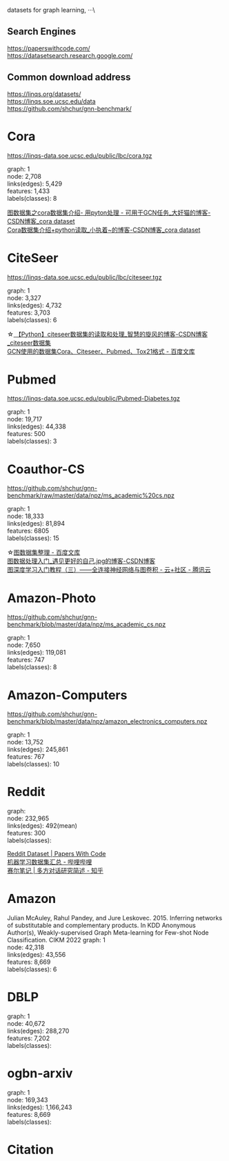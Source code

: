 datasets for graph learning, ···\

## Search Engines
https://paperswithcode.com/   
https://datasetsearch.research.google.com/

## Common download address
https://linqs.org/datasets/  
https://linqs.soe.ucsc.edu/data  
https://github.com/shchur/gnn-benchmark/

# Cora
https://linqs-data.soe.ucsc.edu/public/lbc/cora.tgz

graph: 1  
node: 2,708  
links(edges): 5,429  
features: 1,433  
labels(classes): 8  

[ 图数据集之cora数据集介绍- 用pyton处理 - 可用于GCN任务_大奸猫的博客-CSDN博客_cora dataset](https://blog.csdn.net/yeziand01/article/details/93374216)  
[ Cora数据集介绍+python读取_小执着~的博客-CSDN博客_cora dataset](https://blog.csdn.net/weixin_39373480/article/details/88742200)  

# CiteSeer
https://linqs-data.soe.ucsc.edu/public/lbc/citeseer.tgz

graph: 1  
node: 3,327  
links(edges): 4,732  
features: 3,703  
labels(classes): 6  

☆[ 【Python】citeseer数据集的读取和处理_智慧的旋风的博客-CSDN博客_citeseer数据集](https://blog.csdn.net/weixin_41650348/article/details/109406992)  
[GCN使用的数据集Cora、Citeseer、Pubmed、Tox21格式 - 百度文库](https://wenku.baidu.com/view/93b7ccfecd2f0066f5335a8102d276a20029608d.html)

# Pubmed
https://linqs-data.soe.ucsc.edu/public/Pubmed-Diabetes.tgz

graph: 1  
node: 19,717  
links(edges): 44,338  
features: 500  
labels(classes): 3  

# Coauthor-CS
https://github.com/shchur/gnn-benchmark/raw/master/data/npz/ms_academic%20cs.npz

graph: 1  
node: 18,333  
links(edges): 81,894  
features: 6805  
labels(classes): 15  

☆[图数据集整理 - 百度文库](https://wenku.baidu.com/view/7bb49338b4360b4c2e3f5727a5e9856a56122639.html)  
[ 图数据处理入门_遇见更好的自己.jpg的博客-CSDN博客](https://blog.csdn.net/weixin_44742521/article/details/107429465)  
[图深度学习入门教程（三）——全连接神经网络与图卷积 - 云+社区 - 腾讯云](https://cloud.tencent.com/developer/article/1596107)  

# Amazon-Photo
https://github.com/shchur/gnn-benchmark/blob/master/data/npz/ms_academic_cs.npz

graph: 1  
node: 7,650  
links(edges): 119,081  
features: 747  
labels(classes): 8  

# Amazon-Computers
https://github.com/shchur/gnn-benchmark/blob/master/data/npz/amazon_electronics_computers.npz

graph: 1  
node: 13,752  
links(edges): 245,861  
features: 767  
labels(classes): 10  

# Reddit

graph:   
node: 232,965  
links(edges): 492(mean)  
features: 300  
labels(classes):  

[Reddit Dataset | Papers With Code](https://paperswithcode.com/dataset/reddit)  
[机器学习数据集汇总 - 哔哩哔哩](https://www.bilibili.com/read/cv12333538/)  
[赛尔笔记 | 多方对话研究简述 - 知乎](https://zhuanlan.zhihu.com/p/141245754)  

# Amazon
Julian McAuley, Rahul Pandey, and Jure Leskovec. 2015. Inferring networks of
substitutable and complementary products. In KDD
Anonymous Author(s), Weakly-supervised Graph Meta-learning for
Few-shot Node Classification. CIKM 2022
graph: 1  
node: 42,318  
links(edges): 43,556  
features: 8,669   
labels(classes): 6  

# DBLP

graph: 1  
node: 40,672  
links(edges): 288,270  
features: 7,202   
labels(classes): 

# ogbn-arxiv

graph: 1  
node: 169,343  
links(edges): 1,166,243  
features: 8,669   
labels(classes): 

# Citation


